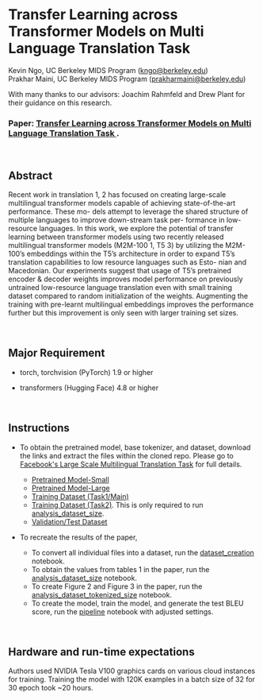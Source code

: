 # Transfer Learning across Transformer Models on Multi Language Translation Task 

Kevin Ngo, UC Berkeley MIDS Program (kngo@berkeley.edu)\
Prakhar Maini, UC Berkeley MIDS Program (prakharmaini@berkeley.edu)

With many thanks to our advisors: Joachim Rahmfeld and Drew Plant for their guidance on this research.

### **Paper:** [Transfer Learning across Transformer Models on Multi Language Translation Task ](https://github.com/Ngo-Kevin/Transfer-Learning-Across-Transformer/blob/main/TL-MMT.pdf).

<br>

## Abstract

Recent work in translation 1, 2 has focused on creating large-scale multilingual transformer models capable of achieving state-of-the-art performance. These mo- dels attempt to leverage the shared structure of multiple languages to improve down-stream task per- formance in low-resource languages. In this work, we explore the potential of transfer learning between transformer models using two recently released multilingual transformer models (M2M-100 1, T5 3) by utilizing the M2M-100’s embeddings within the T5’s architecture in order to expand T5’s translation capabilities to low resource languages such as Esto- nian and Macedonian. Our experiments suggest that usage of T5’s pretrained encoder & decoder weights improves model performance on previously untrained low-resource language translation even with small training dataset compared to random initialization of the weights. Augmenting the training with pre-learnt multilingual embeddings improves the performance further but this improvement is only seen with larger training set sizes. 

<br>

## Major Requirement
- torch, torchvision (PyTorch) 1.9 or higher

- transformers (Hugging Face) 4.8 or higher

<br>

## Instructions
- To obtain the pretrained model, base tokenizer, and dataset, download the links and extract the files within the cloned repo. Please go to [Facebook's Large Scale Multilingual Translation Task](http://www.statmt.org/wmt21/large-scale-multilingual-translation-task.html) for full details.
    * [Pretrained Model-Small](https://dl.fbaipublicfiles.com/flores101/pretrained_models/flores101_mm100_175M.tar.gz)
    * [Pretrained Model-Large](https://dl.fbaipublicfiles.com/flores101/pretrained_models/flores101_mm100_615M.tar.gz)
    * [Training Dataset (Task1/Main)](http://data.statmt.org/wmt21/multilingual-task/small_task1_filt_v2.tar.gz)
    * [Training Dataset (Task2)](http://data.statmt.org/wmt21/multilingual-task/small_task2_filt_v2.tar.gz). This is only required to run [analysis_dataset_size](https://github.com/Ngo-Kevin/Transfer-Learning-Across-Transformer/blob/main/analysis_dataset_size.ipynb).
    * [Validation/Test Dataset](https://dl.fbaipublicfiles.com/flores101/dataset/flores101_dataset.tar.gz)


- To recreate the results of the paper,<br>
    - To convert all individual files into a dataset, run the [dataset_creation](https://github.com/Ngo-Kevin/Transfer-Learning-Across-Transformer/blob/main/dataset_creation.ipynb) notebook.
    - To obtain the values from tables 1 in the paper, run the [analysis_dataset_size](https://github.com/Ngo-Kevin/Transfer-Learning-Across-Transformer/blob/main/analysis_dataset_size.ipynb) notebook.
    - To create Figure 2 and Figure 3 in the paper, run the [analysis_dataset_tokenized_size](https://github.com/Ngo-Kevin/Transfer-Learning-Across-Transformer/blob/main/analysis_dataset_tokenized_size.ipynb) notebook.
    - To create the model, train the model, and generate the test BLEU score, run the [pipeline](https://github.com/Ngo-Kevin/Transfer-Learning-Across-Transformer/blob/main/pipeline.ipynb) notebook with adjusted settings.

<br>

## Hardware and run-time expectations
Authors used NVIDIA Tesla V100 graphics cards on various cloud instances for training. Training the model with 120K examples in a batch size of 32 for 30 epoch took ~20 hours.
